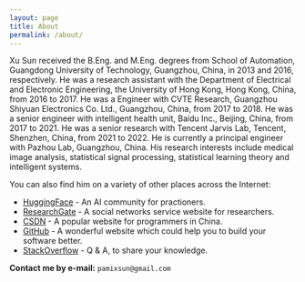 ```yaml
---
layout: page
title: About
permalink: /about/
---
```


Xu Sun received the B.Eng. and M.Eng. degrees from School of Automation, Guangdong University of Technology, Guangzhou, China, in 2013 and 2016, respectively. 
He was a research assistant with the Department of Electrical and Electronic Engineering, the University of Hong Kong, Hong Kong, China, from 2016 to 2017. 
He was a Engineer with CVTE Research, Guangzhou Shiyuan Electronics Co. Ltd., Guangzhou, China, from 2017 to 2018. 
He was a senior engineer with intelligent health unit, Baidu Inc., Beijing, China, from 2017 to 2021.
He was a senior research with Tencent Jarvis Lab, Tencent, Shenzhen, China, from 2021 to 2022.
He is currently a principal engineer with Pazhou Lab, Guangzhou, China.
His research interests include medical image analysis, statistical signal processing, statistical learning theory and intelligent systems.

You can also find him on a variety of other places across the Internet:

* [HuggingFace][huggingface] - An AI community for practioners.
* [ResearchGate][researchgate] - A social networks service website for researchers.
* [CSDN][csdn] - A popular website for programmers in China.
* [GitHub][github] - A wonderful website which could help you to build your software better.
* [StackOverflow][stackoverflow] - Q & A, to share your knowledge.

**Contact me by e-mail:** `pamixsun@gmail.com`

[researchgate]: https://www.researchgate.net/profile/Xu_Sun12
[github]: http://www.github.com/PamixSun
[stackoverflow]: http://stackoverflow.com/users/3949420/xu-sun
[csdn]: http://blog.csdn.net/yunduanmuxue
[huggingface]: http://blog.csdn.net/yunduanmuxue
